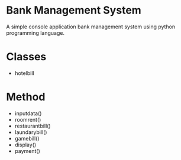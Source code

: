 # Bank Management System

A simple console application bank management system using python programming language.
 
 
# Classes

* hotelbill

# Method

* inputdata()
* roomrent()
* restaurantbill()
* laundarybill()
* gamebill()
* display()
* payment()
